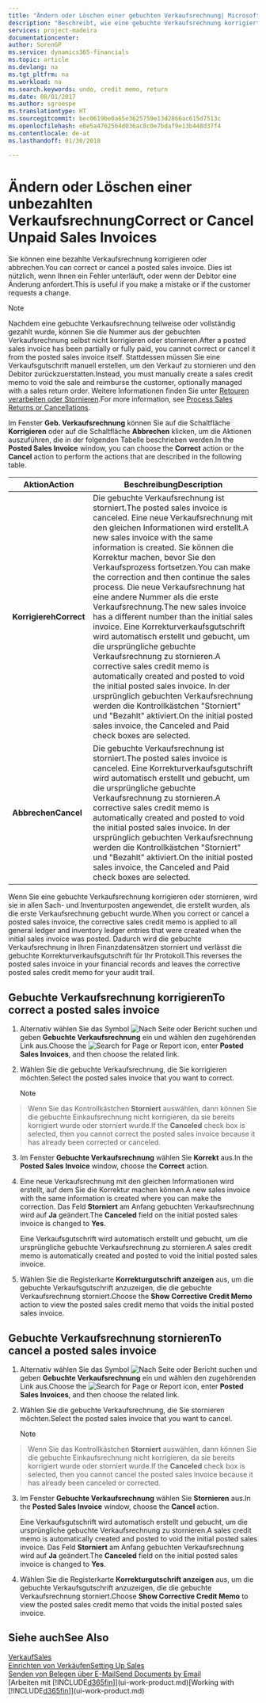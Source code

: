 ```yaml
---
title: "Ändern oder Löschen einer gebuchten Verkaufsrechnung| Microsoft Docs"
description: "Beschreibt, wie eine gebuchte Verkaufsrechnung korrigiert, rückgängig gemacht oder eine Gutschrift angewendet wird."
services: project-madeira
documentationcenter: 
author: SorenGP
ms.service: dynamics365-financials
ms.topic: article
ms.devlang: na
ms.tgt_pltfrm: na
ms.workload: na
ms.search.keywords: undo, credit memo, return
ms.date: 08/01/2017
ms.author: sgroespe
ms.translationtype: HT
ms.sourcegitcommit: bec0619be0a65e3625759e13d2866ac615d7513c
ms.openlocfilehash: e8e5a4762564d036ac8c0e7bdaf9e13b448d37f4
ms.contentlocale: de-at
ms.lasthandoff: 01/30/2018

---
```

# <a name="correct-or-cancel-unpaid-sales-invoices"></a><span data-ttu-id="deb90-103">Ändern oder Löschen einer unbezahlten Verkaufsrechnung</span><span class="sxs-lookup"><span data-stu-id="deb90-103">Correct or Cancel Unpaid Sales Invoices</span></span>
<span data-ttu-id="deb90-104">Sie können eine bezahlte Verkaufsrechnung korrigieren oder abbrechen.</span><span class="sxs-lookup"><span data-stu-id="deb90-104">You can correct or cancel a posted sales invoice.</span></span> <span data-ttu-id="deb90-105">Dies ist nützlich, wenn Ihnen ein Fehler unterläuft, oder wenn der Debitor eine Änderung anfordert.</span><span class="sxs-lookup"><span data-stu-id="deb90-105">This is useful if you make a mistake or if the customer requests a change.</span></span>

> [!NOTE]  
>   <span data-ttu-id="deb90-106">Nachdem eine gebuchte Verkaufsrechnung teilweise oder vollständig gezahlt wurde, können Sie die Nummer aus der gebuchten Verkaufsrechnung selbst nicht korrigieren oder stornieren.</span><span class="sxs-lookup"><span data-stu-id="deb90-106">After a posted sales invoice has been partially or fully paid, you cannot correct or cancel it from the posted sales invoice itself.</span></span> <span data-ttu-id="deb90-107">Stattdessen müssen Sie eine Verkaufsgutschrift manuell erstellen, um den Verkauf zu stornieren und den Debitor zurückzuerstatten.</span><span class="sxs-lookup"><span data-stu-id="deb90-107">Instead, you must manually create a sales credit memo to void the sale and reimburse the customer, optionally managed with a sales return order.</span></span> <span data-ttu-id="deb90-108">Weitere Informationen finden Sie unter [Retouren verarbeiten oder Stornieren](sales-how-process-sales-returns-cancellations.md).</span><span class="sxs-lookup"><span data-stu-id="deb90-108">For more information, see [Process Sales Returns or Cancellations](sales-how-process-sales-returns-cancellations.md).</span></span>

<span data-ttu-id="deb90-109">Im Fenster **Geb. Verkaufsrechnung** können Sie auf die Schaltfläche **Korrigieren** oder auf die Schaltfläche **Abbrechen** klicken, um die Aktionen auszuführen, die in der folgenden Tabelle beschrieben werden.</span><span class="sxs-lookup"><span data-stu-id="deb90-109">In the **Posted Sales Invoice** window, you can choose the **Correct** action or the **Cancel** action to perform the actions that are described in the following table.</span></span>

| <span data-ttu-id="deb90-110">Aktion</span><span class="sxs-lookup"><span data-stu-id="deb90-110">Action</span></span> | <span data-ttu-id="deb90-111">Beschreibung</span><span class="sxs-lookup"><span data-stu-id="deb90-111">Description</span></span> |
| --- | --- |
| <span data-ttu-id="deb90-112">**Korrigiereh**</span><span class="sxs-lookup"><span data-stu-id="deb90-112">**Correct**</span></span> |<span data-ttu-id="deb90-113">Die gebuchte Verkaufsrechnung ist storniert.</span><span class="sxs-lookup"><span data-stu-id="deb90-113">The posted sales invoice is canceled.</span></span> <span data-ttu-id="deb90-114">Eine neue Verkaufsrechnung mit den gleichen Informationen wird erstellt.</span><span class="sxs-lookup"><span data-stu-id="deb90-114">A new sales invoice with the same information is created.</span></span> <span data-ttu-id="deb90-115">Sie können die Korrektur machen, bevor Sie den Verkaufsprozess fortsetzen.</span><span class="sxs-lookup"><span data-stu-id="deb90-115">You can make the correction and then continue the sales process.</span></span> <span data-ttu-id="deb90-116">Die neue Verkaufsrechnung hat eine andere Nummer als die erste Verkaufsrechnung.</span><span class="sxs-lookup"><span data-stu-id="deb90-116">The new sales invoice has a different number than the initial sales invoice.</span></span> <span data-ttu-id="deb90-117">Eine Korrekturverkaufsgutschrift wird automatisch erstellt und gebucht, um die ursprüngliche gebuchte Verkaufsrechnung zu stornieren.</span><span class="sxs-lookup"><span data-stu-id="deb90-117">A corrective sales credit memo is automatically created and posted to void the initial posted sales invoice.</span></span> <span data-ttu-id="deb90-118">In der ursprünglich gebuchten Verkaufsrechnung werden die Kontrollkästchen "Storniert" und "Bezahlt" aktiviert.</span><span class="sxs-lookup"><span data-stu-id="deb90-118">On the initial posted sales invoice, the Canceled and Paid check boxes are selected.</span></span> |
| <span data-ttu-id="deb90-119">**Abbrechen**</span><span class="sxs-lookup"><span data-stu-id="deb90-119">**Cancel**</span></span> |<span data-ttu-id="deb90-120">Die gebuchte Verkaufsrechnung ist storniert.</span><span class="sxs-lookup"><span data-stu-id="deb90-120">The posted sales invoice is canceled.</span></span> <span data-ttu-id="deb90-121">Eine Korrekturverkaufsgutschrift wird automatisch erstellt und gebucht, um die ursprüngliche gebuchte Verkaufsrechnung zu stornieren.</span><span class="sxs-lookup"><span data-stu-id="deb90-121">A corrective sales credit memo is automatically created and posted to void the initial posted sales invoice.</span></span> <span data-ttu-id="deb90-122">In der ursprünglich gebuchten Verkaufsrechnung werden die Kontrollkästchen "Storniert" und "Bezahlt" aktiviert.</span><span class="sxs-lookup"><span data-stu-id="deb90-122">On the initial posted sales invoice, the Canceled and Paid check boxes are selected.</span></span> |

<span data-ttu-id="deb90-123">Wenn Sie eine gebuchte Verkaufsrechnung korrigieren oder stornieren, wird sie in allen Sach- und Inventurposten angewendet, die erstellt wurden, als die erste Verkaufsrechnung gebucht wurde.</span><span class="sxs-lookup"><span data-stu-id="deb90-123">When you correct or cancel a posted sales invoice, the corrective sales credit memo is applied to all general ledger and inventory ledger entries that were created when the initial sales invoice was posted.</span></span> <span data-ttu-id="deb90-124">Dadurch wird die gebuchte Verkaufsrechnung in Ihren Finanzdatensätzen storniert und verlässt die gebuchte Korrekturverkaufsgutschrift für Ihr Protokoll.</span><span class="sxs-lookup"><span data-stu-id="deb90-124">This reverses the posted sales invoice in your financial records and leaves the corrective posted sales credit memo for your audit trail.</span></span>

## <a name="to-correct-a-posted-sales-invoice"></a><span data-ttu-id="deb90-125">Gebuchte Verkaufsrechnung korrigieren</span><span class="sxs-lookup"><span data-stu-id="deb90-125">To correct a posted sales invoice</span></span>
1. <span data-ttu-id="deb90-126">Alternativ wählen Sie das Symbol ![Nach Seite oder Bericht suchen](media/ui-search/search_small.png "Nach Seite oder Bericht suchen") und geben **Gebuchte Verkaufsrechnung** ein und wählen den zugehörenden Link aus.</span><span class="sxs-lookup"><span data-stu-id="deb90-126">Choose the ![Search for Page or Report](media/ui-search/search_small.png "Search for Page or Report icon") icon, enter **Posted Sales Invoices**, and then choose the related link.</span></span>  
2. <span data-ttu-id="deb90-127">Wählen Sie die gebuchte Verkaufsrechnung, die Sie korrigieren möchten.</span><span class="sxs-lookup"><span data-stu-id="deb90-127">Select the posted sales invoice that you want to correct.</span></span>

    > [!NOTE]  
>   <span data-ttu-id="deb90-128">Wenn Sie das Kontrollkästchen **Storniert** auswählen, dann können Sie die gebuchte Einkaufsrechnung nicht korrigieren, da sie bereits korrigiert wurde oder storniert wurde.</span><span class="sxs-lookup"><span data-stu-id="deb90-128">If the **Canceled** check box is selected, then you cannot correct the posted sales invoice because it has already been corrected or canceled.</span></span>
3. <span data-ttu-id="deb90-129">Im Fenster **Gebuchte Verkaufsrechnung** wählen Sie **Korrekt** aus.</span><span class="sxs-lookup"><span data-stu-id="deb90-129">In the **Posted Sales Invoice** window, choose the **Correct** action.</span></span>  
4. <span data-ttu-id="deb90-130">Eine neue Verkaufsrechnung mit den gleichen Informationen wird erstellt, auf dem Sie die Korrektur machen können.</span><span class="sxs-lookup"><span data-stu-id="deb90-130">A new sales invoice with the same information is created where you can make the correction.</span></span> <span data-ttu-id="deb90-131">Das Feld **Storniert** am Anfang gebuchten Verkaufsrechnung wird auf **Ja** geändert.</span><span class="sxs-lookup"><span data-stu-id="deb90-131">The **Canceled** field on the initial posted sales invoice is changed to **Yes**.</span></span>

    <span data-ttu-id="deb90-132">Eine Verkaufsgutschrift wird automatisch erstellt und gebucht, um die ursprüngliche gebuchte Verkaufsrechnung zu stornieren.</span><span class="sxs-lookup"><span data-stu-id="deb90-132">A sales credit memo is automatically created and posted to void the initial posted sales invoice.</span></span>
5. <span data-ttu-id="deb90-133">Wählen Sie die Registerkarte **Korrekturgutschrift anzeigen** aus, um die gebuchte Verkaufsgutschrift anzuzeigen, die die gebuchte Verkaufsrechnung storniert.</span><span class="sxs-lookup"><span data-stu-id="deb90-133">Choose the **Show Corrective Credit Memo** action to view the posted sales credit memo that voids the initial posted sales invoice.</span></span>

## <a name="to-cancel-a-posted-sales-invoice"></a><span data-ttu-id="deb90-134">Gebuchte Verkaufsrechnung stornieren</span><span class="sxs-lookup"><span data-stu-id="deb90-134">To cancel a posted sales invoice</span></span>
1. <span data-ttu-id="deb90-135">Alternativ wählen Sie das Symbol ![Nach Seite oder Bericht suchen](media/ui-search/search_small.png "Nach Seite oder Bericht suchen") und geben **Gebuchte Verkaufsrechnung** ein und wählen den zugehörenden Link aus.</span><span class="sxs-lookup"><span data-stu-id="deb90-135">Choose the ![Search for Page or Report](media/ui-search/search_small.png "Search for Page or Report icon") icon, enter **Posted Sales Invoices**, and then choose the related link.</span></span>  
2. <span data-ttu-id="deb90-136">Wählen Sie die gebuchte Verkaufsrechnung, die Sie stornieren möchten.</span><span class="sxs-lookup"><span data-stu-id="deb90-136">Select the posted sales invoice that you want to cancel.</span></span>

    > [!NOTE]  
>   <span data-ttu-id="deb90-137">Wenn Sie das Kontrollkästchen **Storniert** auswählen, dann können Sie die gebuchte Einkaufsrechnung nicht korrigieren, da sie bereits korrigiert wurde oder storniert wurde.</span><span class="sxs-lookup"><span data-stu-id="deb90-137">If the **Canceled** check box is selected, then you cannot cancel the posted sales invoice because it has already been canceled or corrected.</span></span>
3. <span data-ttu-id="deb90-138">Im Fenster **Gebuchte Verkaufsrechnung** wählen Sie **Stornieren** aus.</span><span class="sxs-lookup"><span data-stu-id="deb90-138">In the **Posted Sales Invoice** window, choose the **Cancel** action.</span></span>

    <span data-ttu-id="deb90-139">Eine Verkaufsgutschrift wird automatisch erstellt und gebucht, um die ursprüngliche gebuchte Verkaufsrechnung zu stornieren.</span><span class="sxs-lookup"><span data-stu-id="deb90-139">A sales credit memo is automatically created and posted to void the initial posted sales invoice.</span></span> <span data-ttu-id="deb90-140">Das Feld **Storniert** am Anfang gebuchten Verkaufsrechnung wird auf **Ja** geändert.</span><span class="sxs-lookup"><span data-stu-id="deb90-140">The **Canceled** field on the initial posted sales invoice is changed to **Yes**.</span></span>
4. <span data-ttu-id="deb90-141">Wählen Sie die Registerkarte **Korrekturgutschrift anzeigen** aus, um die gebuchte Verkaufsgutschrift anzuzeigen, die die gebuchte Verkaufsrechnung storniert.</span><span class="sxs-lookup"><span data-stu-id="deb90-141">Choose **Show Corrective Credit Memo** to view the posted sales credit memo that voids the initial posted sales invoice.</span></span>

## <a name="see-also"></a><span data-ttu-id="deb90-142">Siehe auch</span><span class="sxs-lookup"><span data-stu-id="deb90-142">See Also</span></span>
[<span data-ttu-id="deb90-143">Verkauf</span><span class="sxs-lookup"><span data-stu-id="deb90-143">Sales</span></span>](sales-manage-sales.md)  
[<span data-ttu-id="deb90-144">Einrichten von Verkäufen</span><span class="sxs-lookup"><span data-stu-id="deb90-144">Setting Up Sales</span></span>](sales-setup-sales.md)  
[<span data-ttu-id="deb90-145">Senden von Belegen über E-Mail</span><span class="sxs-lookup"><span data-stu-id="deb90-145">Send Documents by Email</span></span>](ui-how-send-documents-email.md)  
<span data-ttu-id="deb90-146">[Arbeiten mit [!INCLUDE[d365fin](includes/d365fin_md.md)]](ui-work-product.md)</span><span class="sxs-lookup"><span data-stu-id="deb90-146">[Working with [!INCLUDE[d365fin](includes/d365fin_md.md)]](ui-work-product.md)</span></span>

